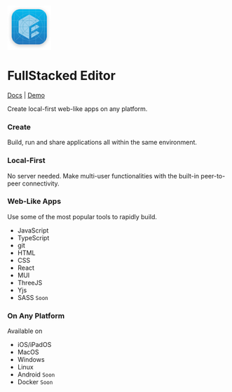 <img height=100 width=100 src="editor/assets/dev-icon.png" />

# FullStacked Editor

[Docs](https://docs.fullstacked.org) | [Demo](https://demo.fullstacked.org)

Create local-first web-like apps on any platform.

### Create

Build, run and share applications all within the same environment.

### Local-First

No server needed. Make multi-user functionalities with the built-in peer-to-peer connectivity.

### Web-Like Apps

Use some of the most popular tools to rapidly build.

- JavaScript
- TypeScript
- git
- HTML
- CSS
- React
- MUI
- ThreeJS
- Yjs
- SASS `Soon`

### On Any Platform

Available on

- iOS/iPadOS
- MacOS
- Windows
- Linux
- Android `Soon`
- Docker `Soon`


